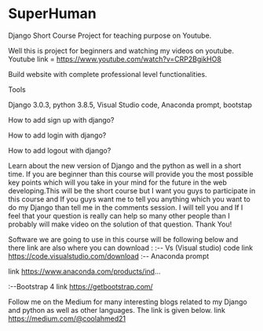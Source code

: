 # SuperHuman
Django Short Course Project for teaching purpose on Youtube. 

Well this is project for beginners and watching my videos on youtube.
Youtube link = https://www.youtube.com/watch?v=CRP2BgikHO8

Build website with complete professional level functionalities.


Tools

Django 3.0.3,
python 3.8.5,
Visual Studio code,
Anaconda prompt, 
bootstap


How to add sign up with django?

How to add login with django?

How to add logout with django?

Learn about the new version of Django and the python as well in a short time. If you are beginner than this course will provide you the most possible key points which will you take in your mind for the future in the web developing.This will be the short course but I want you guys to participate in this course and If you guys want me to tell you anything which you want to do my Django than tell me in the comments session. I will tell you and If I feel that your question is really can help so many other people than I probably will make video on the solution of that question. Thank You!


Software we are going to use in this course will be following below and there link are also where you can download :
:-- Vs (Visual studio) code
link https://code.visualstudio.com/download
:-- Anaconda prompt 

link https://www.anaconda.com/products/ind... 

:--Bootstrap 4
link https://getbootstrap.com/



Follow me on the Medium for many interesting blogs related to my Django and python as well as other languages. The link is given below.
link https://medium.com/@coolahmed21

